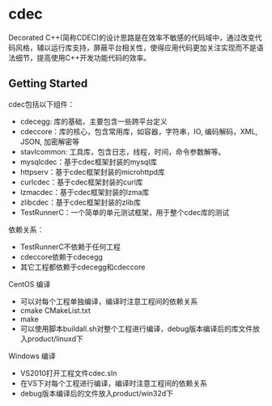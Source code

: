 cdec
====

Decorated C++(简称CDEC)的设计思路是在效率不敏感的代码域中，通过改变代码风格，辅以运行库支持，屏蔽平台相关性，使得应用代码更加关注实现而不是语法细节，提高使用C++开发功能代码的效率。

## Getting Started
cdec包括以下组件：

* cdecegg: 库的基础，主要包含一些跨平台定义
* cdeccore：库的核心，包含常用库，如容器，字符串，IO, 编码解码，XML, JSON, 加密解密等
* stavlcommon: 工具库，包含日志，线程，时间，命令参数解等。
* mysqlcdec：基于cdec框架封装的mysql库
* httpserv：基于cdec框架封装的microhttpd库
* curlcdec：基于cdec框架封装的curl库
* lzmacdec：基于cdec框架封装的lzma库
* zlibcdec：基于cdec框架封装的zlib库
* TestRunnerC：一个简单的单元测试框架，用于整个cdec库的测试

依赖关系：

* TestRunnerC不依赖于任何工程
* cdeccore依赖于cdecegg
* 其它工程都依赖于cdecegg和cdeccore

CentOS 编译

* 可以对每个工程单独编译，编译时注意工程间的依赖关系
* cmake CMakeList.txt
* make
* 可以使用脚本buildall.sh对整个工程进行编译，debug版本编译后的库文件放入product/linuxd下

Windows 编译

* VS2010打开工程文件cdec.sln
* 在VS下对每个工程进行编译，编译时注意工程间的依赖关系
* debug版本编译后的文件放入product/win32d下
